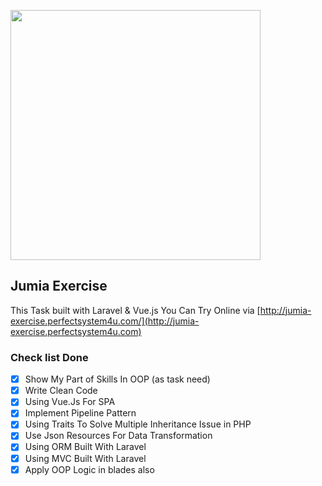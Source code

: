 <p align=""><a href="https://www.jumia.com.eg" target="_blank"><img src="https://cdn.freelogovectors.net/wp-content/uploads/2019/02/jumia-logo.png" width="400"></a></p>



## Jumia Exercise

This Task built with Laravel & Vue.js
You Can Try Online via [http://jumia-exercise.perfectsystem4u.com/](http://jumia-exercise.perfectsystem4u.com)
### Check list Done

- [x] Show My Part of Skills In OOP (as task need)
- [x] Write Clean Code
- [x] Using Vue.Js For SPA
- [x] Implement Pipeline Pattern
- [x] Using Traits To Solve Multiple Inheritance Issue in PHP
- [x] Use Json Resources For Data Transformation
- [x] Using ORM Built With Laravel
- [x] Using MVC Built With Laravel
- [x] Apply OOP Logic in blades also
